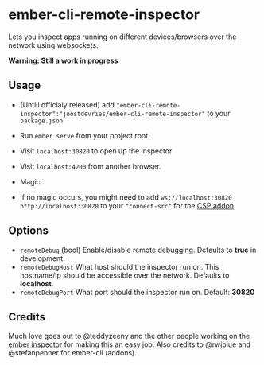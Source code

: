 # ember-cli-remote-inspector

Lets you inspect apps running on different devices/browsers over the network using websockets.

**Warning: Still a work in progress**

## Usage

* (Untill officialy released) add `"ember-cli-remote-inspector":"joostdevries/ember-cli-remote-inspector"` to your `package.json`
* Run `ember serve` from your project root.
* Visit `localhost:30820` to open up the inspector
* Visit `localhost:4200` from another browser.
* Magic.


* If no magic occurs, you might need to add `ws://localhost:30820 http://localhost:30820` to your `"connect-src"` for the [CSP addon](https://github.com/rwjblue/ember-cli-content-security-policy)


## Options

* `remoteDebug` (bool) Enable/disable remote debugging. Defaults to **true** in development.
* `remoteDebugHost` What host should the inspector run on. This hostname/ip should be accessible over the network. Defaults to **localhost**.
* `remoteDebugPort` What port should the inspector run on. Default: **30820**

## Credits

Much love goes out to @teddyzeeny and the other people working on the [ember inspector](https://github.com/emberjs/ember-inspector) for making this an easy job. Also credits to @rwjblue and @stefanpenner for ember-cli (addons).